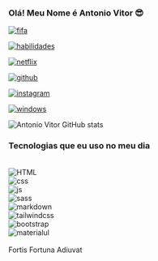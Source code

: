 ### Olá! Meu Nome é Antonio Vitor 😎

[![fifa](https://img.shields.io/badge/FIFA-B7312F?style=for-the-badge&logo=fifa&logoColor=white)]()

[![habilidades](https://img.shields.io/badge/Xbox-107C10?style=for-the-badge&logo=xbox&logoColor=white)]()

[![netflix](https://img.shields.io/badge/Netflix-E50914?style=for-the-badge&logo=netflix&logoColor=white)]()

[![github](https://img.shields.io/badge/GitHub-100000?style=for-the-badge&logo=github&logoColor=white)]()

[![instagram](https://img.shields.io/badge/Instagram-E4405F?style=for-the-badge&logo=instagram&logoColor=white)]()

[![windows](https://img.shields.io/badge/Windows-0078D6?style=for-the-badge&logo=windows&logoColor=white)]()

![Antonio Vitor GitHub stats](https://github-readme-stats.vercel.app/api?username=antoniovitor&show_icons=true&theme=onedark)

### Tecnologias que eu uso no meu dia

<div style="display: inline_block"><br/>
    <img align="center" alt="HTML" src="https://img.shields.io/badge/HTML5-E34F26?style=for-the-badge&logo=html5&logoColor=white">
    <br>
    <img align="center" alt="css" src="https://img.shields.io/badge/CSS3-1572B6?style=for-the-badge&logo=css3&logoColor=white">
    <br>
    <img align="center" alt="js" src="https://img.shields.io/badge/JavaScript-323330?style=for-the-badge&logo=javascript&logoColor=F7DF1E">
    <br>
    <img align="center" alt="sass" src="https://img.shields.io/badge/Sass-CC6699?style=for-the-badge&logo=sass&logoColor=white">
    <br>
    <img align="center" alt="markdown" src="https://img.shields.io/badge/Markdown-000000?style=for-the-badge&logo=markdown&logoColor=white">
    <br>
    <img align="center" alt="tailwindcss" src="https://img.shields.io/badge/Tailwind_CSS-38B2AC?style=for-the-badge&logo=tailwind-css&logoColor=white">
    <br>
    <img align="center" alt="bootstrap" src="https://img.shields.io/badge/Bootstrap-563D7C?style=for-the-badge&logo=bootstrap&logoColor=white">
    <br>
    <img align="center" alt="materialul" src="https://img.shields.io/badge/Material--UI-0081CB?style=for-the-badge&logo=material-ui&logoColor=white">
</div>
<br>
Fortis Fortuna Adiuvat
